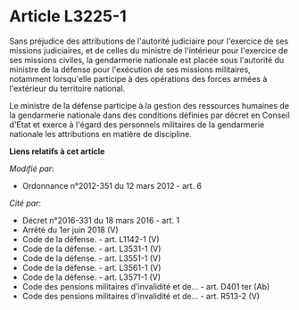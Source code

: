 # Article L3225-1

Sans préjudice des attributions de l'autorité judiciaire pour l'exercice de ses missions judiciaires, et de celles du
ministre de l'intérieur pour l'exercice de ses missions civiles, la gendarmerie nationale est placée sous l'autorité du
ministre de la défense pour l'exécution de ses missions militaires, notamment lorsqu'elle participe à des opérations des
forces armées à l'extérieur du territoire national.  

Le ministre de la défense participe à la gestion des ressources humaines de la gendarmerie nationale dans des conditions
définies par décret en Conseil d'Etat et exerce à l'égard des personnels militaires de la gendarmerie nationale les
attributions en matière de discipline.

**Liens relatifs à cet article**

_Modifié par_:

  - Ordonnance n°2012-351 du 12 mars 2012 - art. 6

_Cité par_:

  - Décret n°2016-331 du 18 mars 2016 - art. 1
  - Arrêté du 1er juin 2018 (V)
  - Code de la défense. - art. L1142-1 (V)
  - Code de la défense. - art. L3531-1 (V)
  - Code de la défense. - art. L3551-1 (V)
  - Code de la défense. - art. L3561-1 (V)
  - Code de la défense. - art. L3571-1 (V)
  - Code des pensions militaires d'invalidité et de... - art. D401 ter (Ab)
  - Code des pensions militaires d'invalidité et de... - art. R513-2 (V)
